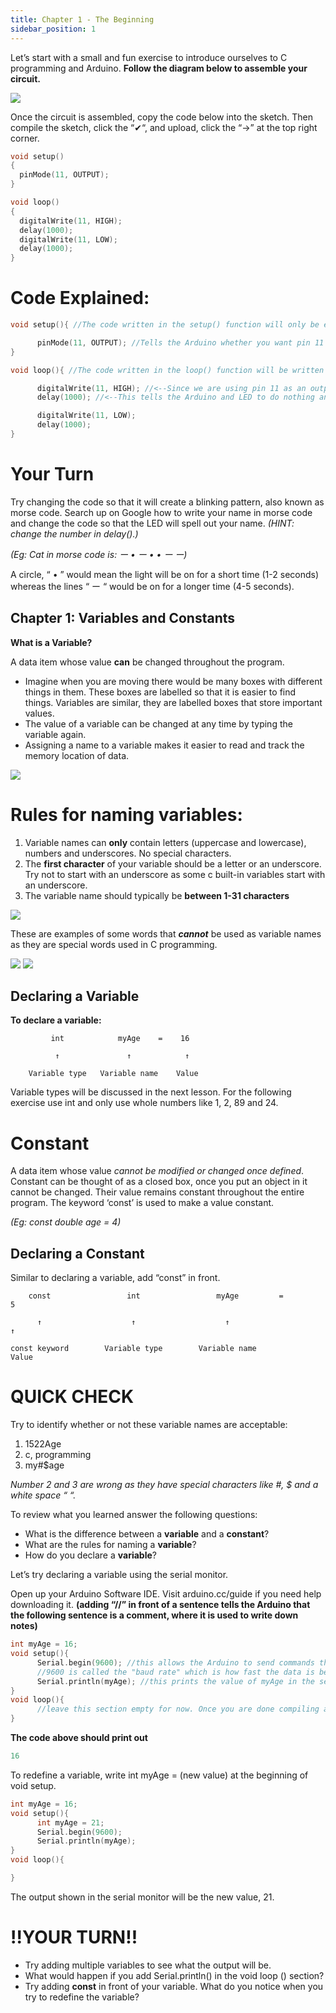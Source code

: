 ```yaml
---
title: Chapter 1 - The Beginning
sidebar_position: 1
---
```


Let’s start with a small and fun exercise to introduce ourselves to C programming and Arduino. **Follow the diagram below to assemble your circuit.**

![](/img/docs/product_guide/guide1_01.png)

Once the circuit is assembled, copy the code below into the sketch. Then compile the sketch, click the “✔“, and upload, click the “→” at the top right corner.

```c
void setup()
{
  pinMode(11, OUTPUT);
}

void loop()
{
  digitalWrite(11, HIGH);
  delay(1000);
  digitalWrite(11, LOW);
  delay(1000);
}
```

# Code Explained:

```c
void setup(){ //The code written in the setup() function will only be executed once

      pinMode(11, OUTPUT); //Tells the Arduino whether you want pin 11 to be an input or output
}

void loop(){ //The code written in the loop() function will be written until the power runs out

      digitalWrite(11, HIGH); //<--Since we are using pin 11 as an output, you can choose whether you want it HIGH=ON or LOW=OFF
      delay(1000); //<--This tells the Arduino and LED to do nothing and wait for 1000 milliseconds(1 second)

      digitalWrite(11, LOW);
      delay(1000);
}
```

# Your Turn

Try changing the code so that it will create a blinking pattern, also known as morse code. Search up on Google how to write your name in morse code and change the code so that the LED will spell out your name.
*(HINT: change the number in delay().)*

*(Eg: Cat in morse code is: ー • ー • • ー ー)*

A circle, “ • ” would mean the light will be on for a short time (1-2 seconds) whereas the lines “ ー “ would be on for a longer time (4-5 seconds).

## Chapter 1: Variables and Constants

**What is a Variable?**

A data item whose value **can** be changed throughout the program. 


* Imagine when you are moving there would be many boxes with different things in them. These boxes are labelled so that it is easier to find things. Variables are similar, they are labelled boxes that store important values.
* The value of a variable can be changed at any time by typing the variable again.
* Assigning a name to a variable makes it easier to read and track the memory location of data.

![](/img/docs/product_guide/guide1_02.png)


# Rules for naming variables:

1. Variable names can **only** contain letters (uppercase and lowercase), numbers and underscores. No special characters.
2. The **first character** of your variable should be a letter or an underscore. Try not to start with an underscore as some c built-in variables start with an underscore. 
3. The variable name should typically be **between 1-31 characters**

![](/img/docs/product_guide/guide1_03.png)


These are examples of some words that ***cannot*** be used as variable names as they are special words used in C programming.

![](/img/docs/product_guide/guide1_04.png)
![](/img/docs/product_guide/guide1_05.png)


##  Declaring a Variable

**To declare a variable:**

             int            myAge    =    16

              ↑               ↑            ↑

        Variable type   Variable name    Value
Variable types will be discussed in the next lesson. For the following exercise use int and only use whole numbers like 1, 2, 89 and 24.

# Constant

A data item whose value *cannot be modified or changed once defined*. Constant can be thought of as a closed box, once you put an object in it cannot be changed. Their value remains constant throughout the entire program. The keyword ‘const’ is used to make a value constant. 

*(Eg: const double age = 4)*

## Declaring a Constant

Similar to declaring a variable, add “const” in front.

        const                 int                 myAge         =         5

          ↑                    ↑                    ↑                     ↑  

    const keyword        Variable type        Variable name             Value

# QUICK CHECK

Try to identify whether or not these variable names are acceptable:

1. 1522Age          
2. c, programming         
3. my#$age        

*Number 2 and 3 are wrong as they have special characters like #, $ and a white space “ “.*

To review what you learned answer the following questions:

* What is the difference between a **variable** and a **constant**?
* What are the rules for naming a **variable**?
* How do you declare a **variable**?

Let’s try declaring a variable using the serial monitor.

Open up your Arduino Software IDE. Visit arduino.cc/guide if you need help downloading it. 
**(adding “//” in front of a sentence tells the Arduino that the following sentence is a comment, where it is used to write down notes)**

```c
int myAge = 16;
void setup(){
      Serial.begin(9600); //this allows the Arduino to send commands through the USB connection.
      //9600 is called the "baud rate" which is how fast the data is being sent
      Serial.println(myAge); //this prints the value of myAge in the serial monitor
}
void loop(){
      //leave this section empty for now. Once you are done compiling and verifying your code
}
```
**The code above should print out**

```c
16
```

To redefine a variable, write int myAge = (new value) at the beginning of void setup.

```c
int myAge = 16;
void setup(){
      int myAge = 21;
      Serial.begin(9600);
      Serial.println(myAge);
}
void loop(){

}
```

The output shown in the serial monitor will be the new value, 21. 

# !!YOUR TURN!!

* Try adding multiple variables to see what the output will be. 
* What would happen if you add Serial.println() in the void loop () section?
* Try adding **const** in front of your variable. What do you notice when you try to redefine the variable?
